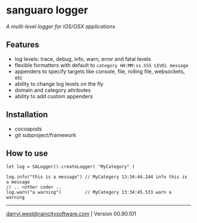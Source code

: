 # sanguaro logger
_A multi-level logger for iOS/OSX applications_

## Features

* log levels: trace, debug, info, warn, error and fatal levels
* flexible formatters with default to `category HH:MM:ss.SSS LEVEL message`
* appenders to specify targets like console, file, rolling file, websockets, etc
* ability to change log levels on the fly
* domain and category attributes
* ability to add custom appenders

## Installation

* cocoapods
* git subproject/framework

## How to use

```
let log = SALogger().createLogger( "MyCategory" )

log.info("this is a message") // MyCategory 13:34:44.244 info this is a message
// .. <other code> ..
log.warn("a warning")         // MyCategory 13:34:45.533 warn a warning
```

- - -
darryl.west@raincitysoftware.com | Version 00.90.101